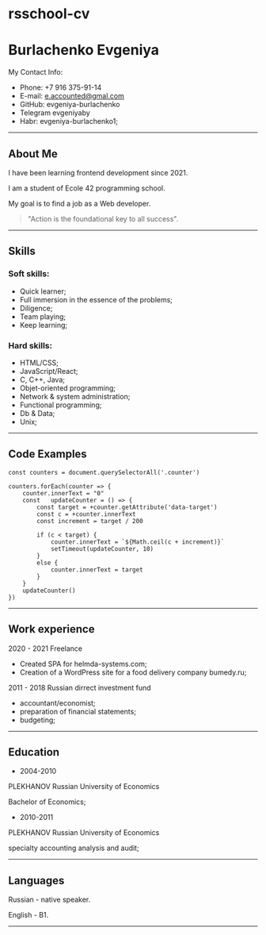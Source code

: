 # rsschool-cv

# Burlachenko Evgeniya

My Contact Info:
* Phone: +7 916 375-91-14
* E-mail: e.accounted@gmal.com
* GitHub: evgeniya-burlachenko
* Telegram evgeniyaby
* Habr: evgeniya-burlachenko1;

***

## About Me

I have been learning frontend development since 2021.

I am a student of Ecole 42 programming school.

My goal is to find a job as a Web developer.
>"Action is the foundational key to all success".

***
## Skills 

### Soft skills:

* Quick learner;
* Full immersion in the essence of the problems;
* Diligence;
* Team playing;
* Keep learning;

### Hard skills:
* HTML/CSS;
* JavaScript/React;
* C, C++, Java;
* Objet-oriented programming;
* Network & system administration;
* Functional programming;
* Db & Data;
* Unix;

***
## Code Examples

``` 
const counters = document.querySelectorAll('.counter')

counters.forEach(counter => {
	counter.innerText = "0"
	const	updateCounter = () => {
		const target = +counter.getAttribute('data-target')
		const c = +counter.innerText
		const increment = target / 200

		if (c < target) {
			counter.innerText = `${Math.ceil(c + increment)}`
			setTimeout(updateCounter, 10)
		}
		else {
			counter.innerText = target
		}
	}
	updateCounter()
})
```
***
## Work experience
2020 - 2021 Freelance
* Created SPA for helmda-systems.com;
* Creation of a WordPress site for a food delivery company bumedy.ru;

2011 - 2018 Russian dirrect investment fund
* accountant/economist;
* preparation of financial statements;
* budgeting;

***
## Education
* 2004-2010

PLEKHANOV Russian University of Economics

Bachelor of Economics;
* 2010-2011

PLEKHANOV Russian University of Economics

specialty accounting analysis and audit;

***
## Languages
Russian - native speaker.

English - B1.

***
